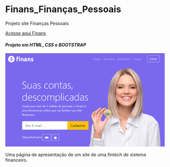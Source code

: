 # Finans_Finanças_Pessoais
 Projeto site Finanças Pessoais

[Acesse aqui Finans](https://paulovitorguedes-finans.netlify.app/)
#### Projeto em *HTML*, *CSS* e *BOOTSTRAP*

![Interface-projeto-Finans](_img/interface.png)

Uma página de apresentação de um site de uma fintech de sistema financeiro.  


